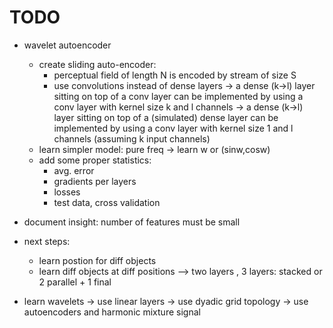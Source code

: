 
# TODO

* wavelet autoencoder
  * create sliding auto-encoder:
    * perceptual field of length N is encoded by stream of size S
    * use convolutions instead of dense layers
      -> a dense (k->l) layer sitting on top of a conv layer can be implemented by
         using a conv layer with kernel size k and l channels
      -> a dense (k->l) layer sitting on top of a (simulated) dense layer can be implemented by
         using a conv layer with kernel size 1 and l channels (assuming k input channels)
  * learn simpler model: pure freq → learn w or (sinw,cosw)
  * add some proper statistics:
    * avg. error
    * gradients per layers
    * losses
    * test data, cross validation


* document insight: number of features must be small
* next steps:
  * learn postion for diff objects
  * learn diff objects at diff positions
     -->  two layers , 3 layers: stacked or 2 parallel + 1 final

* learn wavelets
  → use linear layers
  → use dyadic grid topology
  → use autoencoders and harmonic mixture signal